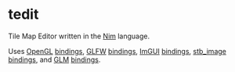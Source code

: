 # tedit

Tile Map Editor written in the [Nim](https://nim-lang.org/) language.

Uses [OpenGL](https://www.opengl.org//) [bindings]((https://github.com/nimgl/opengl)), [GLFW](https://www.glfw.org/) [bindings](https://github.com/nimgl/glfw), [ImGUI](https://github.com/ocornut/imgui) [bindings](https://github.com/nimgl/imgui), [stb_image](https://github.com/nothings/stb/blob/master/stb_image.h) [bindings](https://github.com/define-private-public/stb_image-Nim), and [GLM](https://glm.g-truc.net/0.9.9/index.html) [bindings](https://github.com/stavenko/nim-glm).